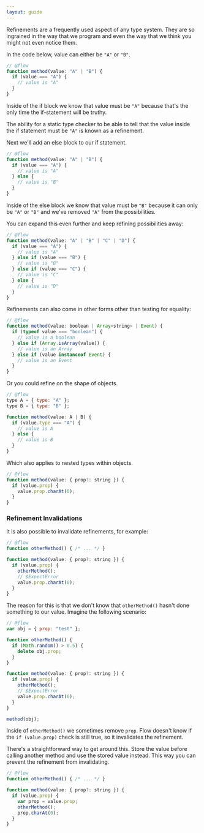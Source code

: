```yaml
---
layout: guide
---
```


Refinements are a frequently used aspect of any type system. They are so
ingrained in the way that we program and even the way that we think you might
not even notice them.

In the code below, value can either be `"A"` or `"B"`.

```js
// @flow
function method(value: "A" | "B") {
  if (value === "A") {
    // value is "A"
  }
}
```

Inside of the if block we know that value must be `"A"` because that's the only
time the if-statement will be truthy.

The ability for a static type checker to be able to tell that the value inside
the if statement must be `"A"` is known as a refinement.

Next we'll add an else block to our if statement.

```js
// @flow
function method(value: "A" | "B") {
  if (value === "A") {
    // value is "A"
  } else {
    // value is "B"
  }
}
```

Inside of the else block we know that value must be `"B"` because it can only
be `"A"` or `"B"` and we've removed `"A"` from the possibilities.

You can expand this even further and keep refining possibilities away:

```js
// @flow
function method(value: "A" | "B" | "C" | "D") {
  if (value === "A") {
    // value is "A"
  } else if (value === "B") {
    // value is "B"
  } else if (value === "C") {
    // value is "C"
  } else {
    // value is "D"
  }
}
```

Refinements can also come in other forms other than testing for equality:

```js
// @flow
function method(value: boolean | Array<string> | Event) {
  if (typeof value === "boolean") {
    // value is a boolean
  } else if (Array.isArray(value)) {
    // value is an Array
  } else if (value instanceof Event) {
    // value is an Event
  }
}
```

Or you could refine on the shape of objects.

```js
// @flow
type A = { type: "A" };
type B = { type: "B" };

function method(value: A | B) {
  if (value.type === "A") {
    // value is A
  } else {
    // value is B
  }
}
```

Which also applies to nested types within objects.

```js
// @flow
function method(value: { prop?: string }) {
  if (value.prop) {
    value.prop.charAt(0);
  }
}
```

### Refinement Invalidations <a class="toc" id="toc-refinement-invalidations" href="#toc-refinement-invalidations"></a>

It is also possible to invalidate refinements, for example:

```js
// @flow
function otherMethod() { /* ... */ }

function method(value: { prop?: string }) {
  if (value.prop) {
    otherMethod();
    // $ExpectError
    value.prop.charAt(0);
  }
}
```

The reason for this is that we don't know that `otherMethod()` hasn't done
something to our value. Imagine the following scenario:

```js
// @flow
var obj = { prop: "test" };

function otherMethod() {
  if (Math.random() > 0.5) {
    delete obj.prop;
  }
}

function method(value: { prop?: string }) {
  if (value.prop) {
    otherMethod();
    // $ExpectError
    value.prop.charAt(0);
  }
}

method(obj);
```

Inside of `otherMethod()` we sometimes remove `prop`. Flow doesn't know if the
`if (value.prop)` check is still true, so it invalidates the refinement.

There's a straightforward way to get around this. Store the value before
calling another method and use the stored value instead. This way you can
prevent the refinement from invalidating.

```js
// @flow
function otherMethod() { /* ... */ }

function method(value: { prop?: string }) {
  if (value.prop) {
    var prop = value.prop;
    otherMethod();
    prop.charAt(0);
  }
}
```
